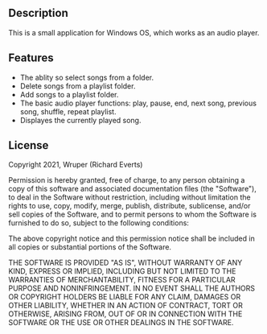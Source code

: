 ## Description
This is a small application for Windows OS, which works as an audio player.

## Features

* The ablity so select songs from a folder.
* Delete songs from a playlist folder.
* Add songs to a playlist folder.
* The basic audio player functions: play, pause, end, next song, previous song, shuffle, repeat playlist.
* Displayes the currently played song.

## License

Copyright 2021, Wruper (Richard Everts)

Permission is hereby granted, free of charge, to any person obtaining a copy of this software and associated documentation files (the "Software"), to deal in the Software without restriction, including without limitation the rights to use, copy, modify, merge, publish, distribute, sublicense, and/or sell copies of the Software, and to permit persons to whom the Software is furnished to do so, subject to the following conditions:

The above copyright notice and this permission notice shall be included in all copies or substantial portions of the Software.

THE SOFTWARE IS PROVIDED "AS IS", WITHOUT WARRANTY OF ANY KIND, EXPRESS OR IMPLIED, INCLUDING BUT NOT LIMITED TO THE WARRANTIES OF MERCHANTABILITY, FITNESS FOR A PARTICULAR PURPOSE AND NONINFRINGEMENT. IN NO EVENT SHALL THE AUTHORS OR COPYRIGHT HOLDERS BE LIABLE FOR ANY CLAIM, DAMAGES OR OTHER LIABILITY, WHETHER IN AN ACTION OF CONTRACT, TORT OR OTHERWISE, ARISING FROM, OUT OF OR IN CONNECTION WITH THE SOFTWARE OR THE USE OR OTHER DEALINGS IN THE SOFTWARE.


